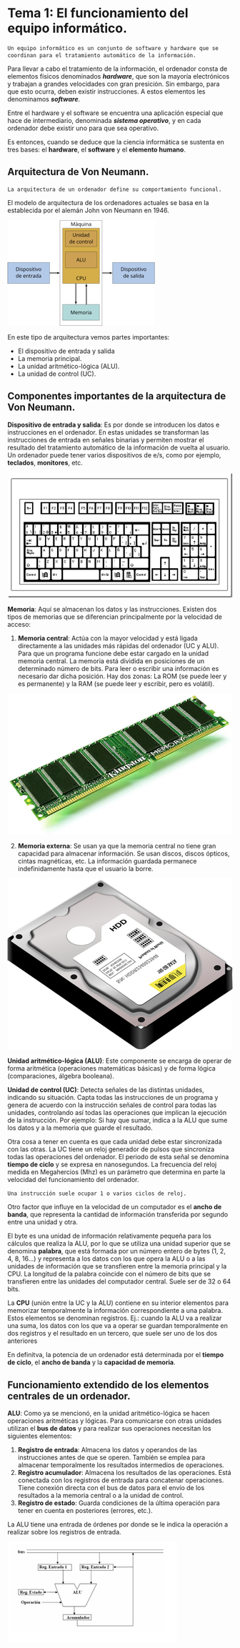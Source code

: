 # Tema 1: El funcionamiento del equipo informático.
```
Un equipo informático es un conjunto de software y hardware que se coordinan para el tratamiento automático de la información.
```
Para llevar a cabo el tratamiento de la información, el ordenador consta de elementos físicos denominados *__hardware__*, que son la mayoría electrónicos y trabajan a grandes velocidades con gran presición. Sin embargo, para que esto ocurra, deben existir instrucciones. A estos elementos les denominamos *__software__*.

Entre el hardware y el software se encuentra una aplicación especial que hace de intermediario, denominada *__sistema operativo__*, y en cada ordenador debe existir uno para que sea operativo.

Es entonces, cuando se deduce que la ciencia informática se sustenta en tres bases: el __hardware__, el __software__ y el __elemento humano__.

## Arquitectura de Von Neumann.
```
La arquitectura de un ordenador define su comportamiento funcional.
```

El modelo de arquitectura de los ordenadores actuales se basa en la establecida por el alemán John von Neumann en 1946.

![Arquitectura.png](img/Arquitectura.png)

En este tipo de arquitectura vemos partes importantes: 
* El dispositivo de entrada y salida
* La memoria principal.
* La unidad aritmético-lógica (ALU).
* La unidad de control (UC). 

## Componentes importantes de la arquitectura de Von Neumann.

__Dispositivo de entrada y salida__: Es por donde se introducen los datos e instrucciones en el ordenador. En estas unidades se transforman las instrucciones de entrada en señales binarias y permiten mostrar el resultado del tratamiento automático de la información de vuelta al usuario. Un ordenador puede tener varios dispositivos de e/s, como por ejemplo, __teclados__, __monitores__, etc.

![teclado.png](img/teclado.png)

__Memoria__: Aquí se almacenan los datos y las instrucciones. Existen dos tipos de memorias que se diferencian principalmente por la velocidad de acceso:

1. __Memoria central__: Actúa con la mayor velocidad y está ligada directamente a las unidades más rápidas del ordenador (UC y ALU). Para que un programa funcione debe estar cargado en la unidad memoria central. La memoria está dividida en posiciones de un determinado número de bits. Para leer o escribir una información es necesario dar dicha posición. Hay dos zonas: La ROM (se puede leer y es permanente) y la RAM (se puede leer y escribir, pero es volátil).

![memoria_principal](img/memoriappal.jpg)

2. __Memoria externa__: Se usan ya que la memoria central no tiene gran capacidad para almacenar información. Se usan discos, discos ópticos, cintas magnéticas, etc. La información guardada permanece indefinidamente hasta que el usuario la borre. 

![hdd](img/hdd.png)

__Unidad aritmético-lógica (ALU)__: Este componente se encarga de operar de forma aritmética (operaciones matemáticas básicas) y de forma lógica (comparaciones, álgebra booleana).

__Unidad de control (UC)__: Detecta señales de las distintas unidades, indicando su situación. Capta todas las instrucciones de un programa y genera de acuerdo con la instrucción señales de control para todas las unidades, controlando así todas las operaciones que implican la ejecución de la instrucción. Por ejemplo: Si hay que sumar, indica a la ALU que sume los datos y a la memoria que guarde el resultado. 

Otra cosa a tener en cuenta es que cada unidad debe estar sincronizada con las otras. La UC tiene un reloj generador de pulsos que sincroniza todas las operaciones del ordenador.  El periodo de esta señal se denomina __tiempo de ciclo__ y se expresa en nanosegundos. La frecuencia del reloj medida en Megahercios (Mhz) es un parámetro que determina en parte la velocidad del funcionamiento del ordenador. 
```
Una instrucción suele ocupar 1 o varios ciclos de reloj.
```
Otro factor que influye en la velocidad de un computador es el __ancho de banda__, que representa la cantidad de información transferida por segundo entre una unidad y otra. 

El byte es una unidad de información relativamente pequeña para los cálculos que realiza la ALU, por lo que se utiliza una unidad superior que se denomina __palabra__, que está formada por un número entero de bytes (1, 2, 4, 8, 16...) y representa a los datos con los que opera la ALU o a las unidades de información que se transfieren entre la memoria principal y la CPU. La longitud de la palabra coincide con el número de bits que se transfieren entre las unidades del computador central. Suele ser de 32 o 64 bits. 

La __CPU__ (unión entre la UC y la ALU) contiene en su interior elementos para memorizar temporalmente la información correspondiente a una palabra. Estos elementos se denominan registros. Ej.: cuando la ALU va a realizar una suma, los datos con los que va a operar se guardan temporalmente en dos registros y el resultado en un tercero, que suele ser uno de los dos anteriores

En definitva, la potencia de un ordenador está determinada por el __tiempo de ciclo__, el __ancho de banda__ y la __capacidad de memoria__.

## Funcionamiento extendido de los elementos centrales de un ordenador.

__ALU__: Como ya se mencionó, en la unidad aritmético-lógica se hacen operaciones aritméticas y lógicas. Para comunicarse con otras unidades utilizan el __bus de datos__ y para realizar sus operaciones necesitan los siguientes elementos:
1. __Registro de entrada__: Almacena los datos y operandos de las instrucciones antes de que se operen. También se emplea para almacenar temporalmente los resultados intermedios de operaciones.
2. __Registro acumulador__: Almacena los resultados de las operaciones. Está conectada con los registros de entrada para concatenar operaciones. Tiene conexión directa con el bus de datos para el envío de los resultados a la memoria central o a la unidad de control. 
3. __Registro de estado__: Guarda condiciones de la última operación para tener en cuenta en posteriores (errores, etc.).

La ALU tiene una entrada de órdenes por donde se le indica la operación a realizar sobre los registros de entrada.

![alu](img/ALU.png)
